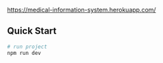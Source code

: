 <https://medical-information-system.herokuapp.com/>

## Quick Start

``` bash
# run project
npm run dev


